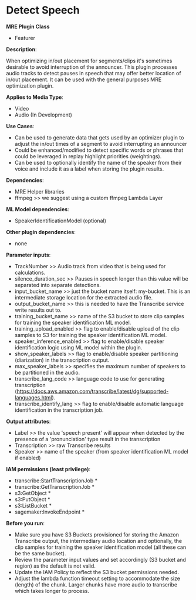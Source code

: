 # Detect Speech #

**MRE Plugin Class**

- Featurer

**Description**:

When optimizing in/out placement for segments/clips it's sometimes desirable to avoid interruption of the announcer. This plugin processes audio tracks to detect pauses in speech that may offer better location of in/out placement. It can be used with the general purposes MRE optimization plugin.

**Applies to Media Type**:

- Video
- Audio (In Development)

**Use Cases**:

- Can be used to generate data that gets used by an optimizer plugin to adjust the in/out times of a segment to avoid interrupting an announcer
- Could be enhanced/modified to detect specific words or phrases that could be leveraged in replay highlight priorities (weightings).
- Can be used to optionally identify the name of the speaker from their voice and include it as a label when storing the plugin results.

**Dependencies**:

- MRE Helper libraries
- ffmpeg >> we suggest using a custom ffmpeg Lambda Layer

**ML Model dependencies**:

- SpeakerIdentificationModel (optional)

**Other plugin dependencies**:

- none

**Parameter inputs**:

- TrackNumber >> Audio track from video that is being used for calculations.
- silence_duration_sec >> Pauses in speech longer than this value will be separated into separate detections.
- input_bucket_name >> just the bucket name itself: my-bucket. This is an intermediate storage location for the extracted audio file.
- output_bucket_name >> this is needed to have the Transcribe service write results out to.
- training_bucket_name >> name of the S3 bucket to store clip samples for training the speaker identification ML model.
- training_upload_enabled >> flag to enable/disable upload of the clip samples to S3 for training the speaker identification ML model.
- speaker_inference_enabled >> flag to enable/disable speaker identification logic using ML model within the plugin.
- show_speaker_labels >> flag to enable/disable speaker partitioning (diarization) in the transcription output.
- max_speaker_labels >> specifies the maximum number of speakers to be partitioned in the audio.
- transcribe_lang_code >> language code to use for generating transcription (<https://docs.aws.amazon.com/transcribe/latest/dg/supported-languages.html>).
- transcribe_identify_lang >> flag to enable/disable automatic language identification in the transcription job.

**Output attributes**:

- Label >> the value 'speech present' will appear when detected by the presence of a 'pronunciation' type result in the transcription
- Transcription >> raw Transcribe results
- Speaker >> name of the speaker (from speaker identification ML model if enabled)

**IAM permissions (least privilege)**:

- transcribe:StartTranscriptionJob *
- transcribe:GetTranscriptionJob *
- s3:GetObject *
- s3:PutObject *
- s3:ListBucket *
- sagemaker:InvokeEndpoint *

**Before you run**:

- Make sure you have S3 Buckets provisioned for storing the Amazon Transcribe output, the intermediary audio location and optionally, the clip samples for training the speaker identification model (all these can be the same bucket).
- Review the parameter input values and set accordingly (S3 bucket and region) as the default is not valid.
- Update the IAM Policy to reflect the S3 bucket permissions needed.
- Adjust the lambda function timeout setting to accommodate the size (length) of the chunk. Larger chunks have more audio to transcribe which takes longer to process.
